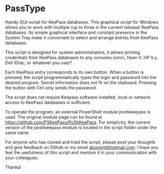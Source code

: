 # PassType
Handy GUI-script for KeePass databases.
This graphical script for Windows allows you to work with multiple (up to three in the current release) KeePass databases. Its simple graphical interface and constant presence in the System Tray make it convenient to select and arrange entries from KeePass databases.

This script is designed for system adiministrators, it allows printing credentials from KeePass databases to any consoles (vmrc, Hper-V, HP ILo, Dell iDrac, or whatever you use)? .

Each KeePass entry corresponds to its own button. When a button is pressed, the script programmatically types the login and password into the desired program. Secret information does not fit on the clipboard. Pressing the button with Ctrl only sends the password.

The script does not require Keepass software installed, local or network access to KeePass databases is sufficient.

To operate the program, an external PowerShell module poshkeepass is used. The original module page can be found at https://github.com/PSKeePass/PoShKeePass. For simplicity, the current version of the poshkeepass module is located in the script folder under the same name.

For anyone who has cloned and tried the script, please post your thoughts and give feedback on Github or my email abonent@hotmail.com.
I hope you feel the usefulness of this script and mention it in your communication with your colleagues.

Thanks!
